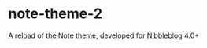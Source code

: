 note-theme-2
============

A reload of the Note theme, developed for <a href="https://github.com/dignajar/nibbleblog">Nibbleblog</a> 4.0+
